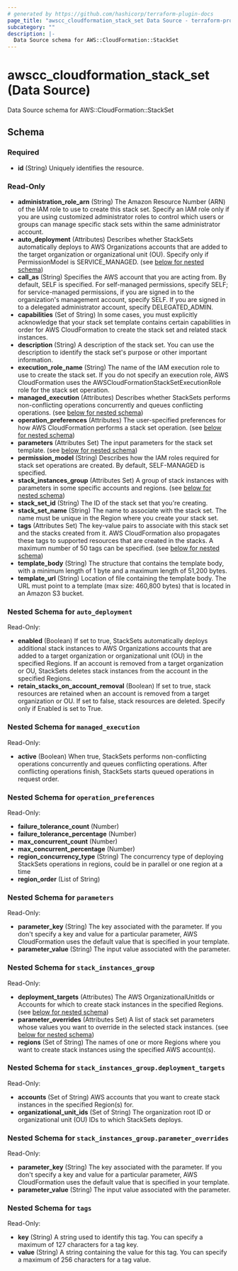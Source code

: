 ```yaml
---
# generated by https://github.com/hashicorp/terraform-plugin-docs
page_title: "awscc_cloudformation_stack_set Data Source - terraform-provider-awscc"
subcategory: ""
description: |-
  Data Source schema for AWS::CloudFormation::StackSet
---
```


# awscc_cloudformation_stack_set (Data Source)

Data Source schema for AWS::CloudFormation::StackSet



<!-- schema generated by tfplugindocs -->
## Schema

### Required

- **id** (String) Uniquely identifies the resource.

### Read-Only

- **administration_role_arn** (String) The Amazon Resource Number (ARN) of the IAM role to use to create this stack set. Specify an IAM role only if you are using customized administrator roles to control which users or groups can manage specific stack sets within the same administrator account.
- **auto_deployment** (Attributes) Describes whether StackSets automatically deploys to AWS Organizations accounts that are added to the target organization or organizational unit (OU). Specify only if PermissionModel is SERVICE_MANAGED. (see [below for nested schema](#nestedatt--auto_deployment))
- **call_as** (String) Specifies the AWS account that you are acting from. By default, SELF is specified. For self-managed permissions, specify SELF; for service-managed permissions, if you are signed in to the organization's management account, specify SELF. If you are signed in to a delegated administrator account, specify DELEGATED_ADMIN.
- **capabilities** (Set of String) In some cases, you must explicitly acknowledge that your stack set template contains certain capabilities in order for AWS CloudFormation to create the stack set and related stack instances.
- **description** (String) A description of the stack set. You can use the description to identify the stack set's purpose or other important information.
- **execution_role_name** (String) The name of the IAM execution role to use to create the stack set. If you do not specify an execution role, AWS CloudFormation uses the AWSCloudFormationStackSetExecutionRole role for the stack set operation.
- **managed_execution** (Attributes) Describes whether StackSets performs non-conflicting operations concurrently and queues conflicting operations. (see [below for nested schema](#nestedatt--managed_execution))
- **operation_preferences** (Attributes) The user-specified preferences for how AWS CloudFormation performs a stack set operation. (see [below for nested schema](#nestedatt--operation_preferences))
- **parameters** (Attributes Set) The input parameters for the stack set template. (see [below for nested schema](#nestedatt--parameters))
- **permission_model** (String) Describes how the IAM roles required for stack set operations are created. By default, SELF-MANAGED is specified.
- **stack_instances_group** (Attributes Set) A group of stack instances with parameters in some specific accounts and regions. (see [below for nested schema](#nestedatt--stack_instances_group))
- **stack_set_id** (String) The ID of the stack set that you're creating.
- **stack_set_name** (String) The name to associate with the stack set. The name must be unique in the Region where you create your stack set.
- **tags** (Attributes Set) The key-value pairs to associate with this stack set and the stacks created from it. AWS CloudFormation also propagates these tags to supported resources that are created in the stacks. A maximum number of 50 tags can be specified. (see [below for nested schema](#nestedatt--tags))
- **template_body** (String) The structure that contains the template body, with a minimum length of 1 byte and a maximum length of 51,200 bytes.
- **template_url** (String) Location of file containing the template body. The URL must point to a template (max size: 460,800 bytes) that is located in an Amazon S3 bucket.

<a id="nestedatt--auto_deployment"></a>
### Nested Schema for `auto_deployment`

Read-Only:

- **enabled** (Boolean) If set to true, StackSets automatically deploys additional stack instances to AWS Organizations accounts that are added to a target organization or organizational unit (OU) in the specified Regions. If an account is removed from a target organization or OU, StackSets deletes stack instances from the account in the specified Regions.
- **retain_stacks_on_account_removal** (Boolean) If set to true, stack resources are retained when an account is removed from a target organization or OU. If set to false, stack resources are deleted. Specify only if Enabled is set to True.


<a id="nestedatt--managed_execution"></a>
### Nested Schema for `managed_execution`

Read-Only:

- **active** (Boolean) When true, StackSets performs non-conflicting operations concurrently and queues conflicting operations. After conflicting operations finish, StackSets starts queued operations in request order.


<a id="nestedatt--operation_preferences"></a>
### Nested Schema for `operation_preferences`

Read-Only:

- **failure_tolerance_count** (Number)
- **failure_tolerance_percentage** (Number)
- **max_concurrent_count** (Number)
- **max_concurrent_percentage** (Number)
- **region_concurrency_type** (String) The concurrency type of deploying StackSets operations in regions, could be in parallel or one region at a time
- **region_order** (List of String)


<a id="nestedatt--parameters"></a>
### Nested Schema for `parameters`

Read-Only:

- **parameter_key** (String) The key associated with the parameter. If you don't specify a key and value for a particular parameter, AWS CloudFormation uses the default value that is specified in your template.
- **parameter_value** (String) The input value associated with the parameter.


<a id="nestedatt--stack_instances_group"></a>
### Nested Schema for `stack_instances_group`

Read-Only:

- **deployment_targets** (Attributes) The AWS OrganizationalUnitIds or Accounts for which to create stack instances in the specified Regions. (see [below for nested schema](#nestedatt--stack_instances_group--deployment_targets))
- **parameter_overrides** (Attributes Set) A list of stack set parameters whose values you want to override in the selected stack instances. (see [below for nested schema](#nestedatt--stack_instances_group--parameter_overrides))
- **regions** (Set of String) The names of one or more Regions where you want to create stack instances using the specified AWS account(s).

<a id="nestedatt--stack_instances_group--deployment_targets"></a>
### Nested Schema for `stack_instances_group.deployment_targets`

Read-Only:

- **accounts** (Set of String) AWS accounts that you want to create stack instances in the specified Region(s) for.
- **organizational_unit_ids** (Set of String) The organization root ID or organizational unit (OU) IDs to which StackSets deploys.


<a id="nestedatt--stack_instances_group--parameter_overrides"></a>
### Nested Schema for `stack_instances_group.parameter_overrides`

Read-Only:

- **parameter_key** (String) The key associated with the parameter. If you don't specify a key and value for a particular parameter, AWS CloudFormation uses the default value that is specified in your template.
- **parameter_value** (String) The input value associated with the parameter.



<a id="nestedatt--tags"></a>
### Nested Schema for `tags`

Read-Only:

- **key** (String) A string used to identify this tag. You can specify a maximum of 127 characters for a tag key.
- **value** (String) A string containing the value for this tag. You can specify a maximum of 256 characters for a tag value.


